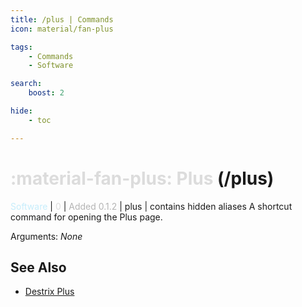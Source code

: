 ```yaml
---
title: /plus | Commands
icon: material/fan-plus

tags:
    - Commands
    - Software

search:
    boost: 2

hide:
    - toc

---
```

# <p style="color: rgb(220,220,220); display: inline;">:material-fan-plus: Plus</p> (/plus)
<div style="display:inline;">
<p style="color: #C6EDFB; display: inline;">Software</p> | <p style="color: rgb(220,220,220); display: inline;">0</p> | <p style="color: rgb(180,180,180); display: inline;"> Added 0.1.2</p> | plus | contains hidden aliases
</div>
A shortcut command for opening the Plus page.

Arguments: _None_

## See Also
* [Destrix Plus](/404.html)
<!-- * [:fontawesome-solid-ranking-star: /check-rank](/Commands/specifics/checkrank/) -->
<!-- * [:octicons-log-16: All Commands](/Commands/) -->